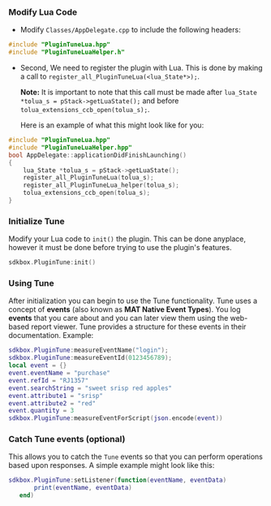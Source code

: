 ### Modify Lua Code
* Modify `Classes/AppDelegate.cpp` to include the following headers:
```cpp
#include "PluginTuneLua.hpp"
#include "PluginTuneLuaHelper.h"
```

* Second, We need to register the plugin with Lua. This is done by making a call to `register_all_PluginTuneLua(<lua_State*>);`.

  __Note:__ It is important to note that this call must be made after `lua_State *tolua_s = pStack->getLuaState();` and before `tolua_extensions_ccb_open(tolua_s);`.

	Here is an example of what this might look like for you:
```cpp
#include "PluginTuneLua.hpp"
#include "PluginTuneLuaHelper.hpp"
bool AppDelegate::applicationDidFinishLaunching()
{
	lua_State *tolua_s = pStack->getLuaState();
	register_all_PluginTuneLua(tolua_s);
	register_all_PluginTuneLua_helper(tolua_s);
	tolua_extensions_ccb_open(tolua_s);
}
```

### Initialize Tune
Modify your Lua code to `init()` the plugin. This can be done anyplace, however it must be done before trying to use the plugin's features.
```cpp
sdkbox.PluginTune:init()
```

### Using Tune
After initialization you can begin to use the Tune functionality. Tune uses a concept of __events__ (also known as __MAT Native Event Types__). You log __events__ that you care about and you can later view them using the web-based report viewer. Tune provides a structure for these events in their documentation. Example:
```lua
sdkbox.PluginTune:measureEventName("login");
sdkbox.PluginTune:measureEventId(0123456789);
local event = {}
event.eventName = "purchase"
event.refId = "RJ1357"
event.searchString = "sweet srisp red apples"
event.attribute1 = "srisp"
event.attribute2 = "red"
event.quantity = 3
sdkbox.PluginTune:measureEventForScript(json.encode(event))
```

### Catch Tune events (optional)
This allows you to catch the `Tune` events so that you can perform operations based upon responses. A simple example might look like this:
```lua
sdkbox.PluginTune:setListener(function(eventName, eventData)
       print(eventName, eventData)
   end)
```
